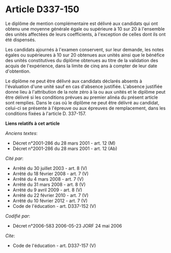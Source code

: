 # Article D337-150

Le diplôme de mention complémentaire est délivré aux candidats qui ont obtenu une moyenne générale égale ou supérieure à 10
sur 20 à l'ensemble des unités affectées de leurs coefficients, à l'exception de celles dont ils ont été dispensés. 

Les candidats ajournés à l'examen conservent, sur leur demande, les notes égales ou supérieures à 10 sur 20 obtenues aux
unités ainsi que le bénéfice des unités constitutives du diplôme obtenues au titre de la validation des acquis de
l'expérience, dans la limite de cinq ans à compter de leur date d'obtention. 

Le diplôme ne peut être délivré aux candidats déclarés absents à l'évaluation d'une unité sauf en cas d'absence justifiée.
L'absence justifiée donne lieu à l'attribution de la note zéro à la ou aux unités et le diplôme peut être délivré si les
conditions prévues au premier alinéa du présent article sont remplies. Dans le cas où le diplôme ne peut être délivré au
candidat, celui-ci se présente à l'épreuve ou aux épreuves de remplacement, dans les conditions fixées à l'article D.
337-157.

**Liens relatifs à cet article**

_Anciens textes_:

  - Décret n°2001-286 du 28 mars 2001 - art. 12 (M)
  - Décret n°2001-286 du 28 mars 2001 - art. 12 (Ab)

_Cité par_:

  - Arrêté du 30 juillet 2003 - art. 8 (V)
  - Arrêté du 18 février 2008 - art. 7 (V)
  - Arrêté du 4 mars 2008 - art. 7 (V)
  - Arrêté du 31 mars 2008 - art. 8 (V)
  - Arrêté du 9 avril 2009 - art. 8 (V)
  - Arrêté du 22 février 2010 - art. 7 (V)
  - Arrêté du 10 février 2012 - art. 7 (V)
  - Code de l'éducation - art. D337-152 (V)

_Codifié par_:

  - Décret n°2006-583 2006-05-23 JORF 24 mai 2006

_Cite_:

  - Code de l'éducation - art. D337-157 (V)
